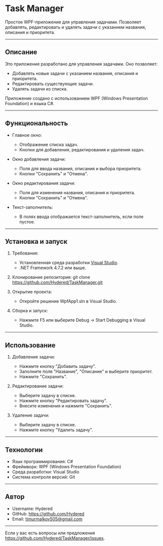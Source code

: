 # Task Manager

Простое WPF-приложение для управления задачами. Позволяет добавлять, редактировать и удалять задачи с указанием названия, описания и приоритета.

---

## Описание

Это приложение разработано для управления задачами. Оно позволяет:
- Добавлять новые задачи с указанием названия, описания и приоритета.
- Редактировать существующие задачи.
- Удалять задачи из списка.

Приложение создано с использованием WPF (Windows Presentation Foundation) и языка C#.

---

## Функциональность

- Главное окно:
  - Отображение списка задач.
  - Кнопки для добавления, редактирования и удаления задач.

- Окно добавления задачи:
  - Поля для ввода названия, описания и выбора приоритета.
  - Кнопки "Сохранить" и "Отмена".

- Окно редактирования задачи:
  - Поля для изменения названия, описания и приоритета.
  - Кнопки "Сохранить" и "Отмена".

- Текст-заполнитель:
  - В полях ввода отображается текст-заполнитель, если поле пустое.

---

## Установка и запуск

1. Требования:
   - Установленная среда разработки [Visual Studio](https://visualstudio.microsoft.com/).
   - .NET Framework 4.7.2 или выше.

2. Клонирование репозитория:
     git clone https://github.com/Hydered/TaskManager.git
   
3. Открытие проекта:
   - Откройте решение WpfApp1.sln в Visual Studio.

4. Сборка и запуск:
   - Нажмите F5 или выберите Debug -> Start Debugging в Visual Studio.

---

## Использование

1. Добавление задачи:
   - Нажмите кнопку "Добавить задачу".
   - Заполните поля "Название", "Описание" и выберите приоритет.
   - Нажмите "Сохранить".

2. Редактирование задачи:
   - Выберите задачу в списке.
   - Нажмите кнопку "Редактировать задачу".
   - Внесите изменения и нажмите "Сохранить".

3. Удаление задачи:
   - Выберите задачу в списке.
   - Нажмите кнопку "Удалить задачу".

---

## Технологии

- Язык программирования: C#
- Фреймворк: WPF (Windows Presentation Foundation)
- Среда разработки: Visual Studio
- Система контроля версий: Git

---

## Автор

- Username: Hydered
- GitHub: https://github.com/Hydered
- Email: timurmalkov505@gmail.com

---

Если у вас есть вопросы или предложения https://github.com/Hydered/TaskManager/issues.
